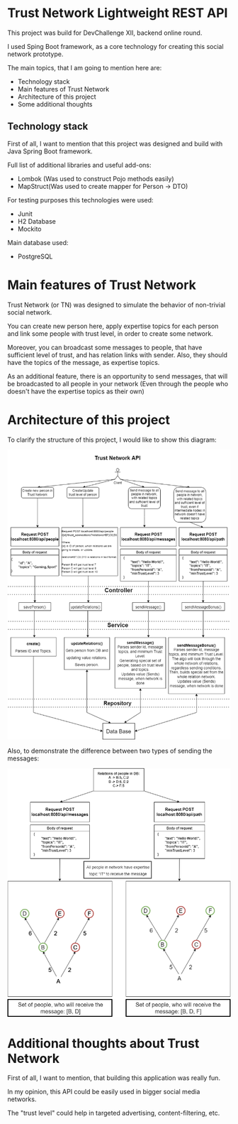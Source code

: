 # Trust Network Lightweight REST API

This project was build for DevChallenge XII, backend online round.

I used Sping Boot framework, as a core technology for creating this
social network prototype.

The main topics, that I am going to mention here are:

* Technology stack
* Main features of Trust Network
* Architecture of this project
* Some additional thoughts

## Technology stack

First of all, I want to mention that this project was designed and build
with Java Spring Boot framework.

Full list of additional libraries and useful add-ons:

* Lombok (Was used to construct Pojo methods easily)
* MapStruct(Was used to create mapper for Person -> DTO)

For testing purposes this technologies were used:

* Junit
* H2 Database
* Mockito

Main database used:

* PostgreSQL

# Main features of Trust Network

Trust Network (or TN) was designed to simulate the behavior of
non-trivial social network.

You can create new person here, apply expertise topics for each person
and link some people with trust level, in order to create some network.

Moreover, you can broadcast some messages to people, that have sufficient
level of trust, and has relation links with sender. Also, they should have the topics of the message, as expertise topics.

As an additional feature, there is an opportunity to send messages, that will be broadcasted
to all people in your network (Even through the people who doesn't have the expertise topics as their own)

# Architecture of this project

To clarify the structure of this project, I would like to show this diagram:

![img.png](img.png)


Also, to demonstrate the difference between two types of sending the messages:

![img_1.png](img_1.png)

# Additional thoughts about Trust Network

First of all, I want to mention, that building this application was really fun.

In my opinion, this API could be easily used in bigger social media networks.

The "trust level" could help in targeted advertising, content-filtering, etc.